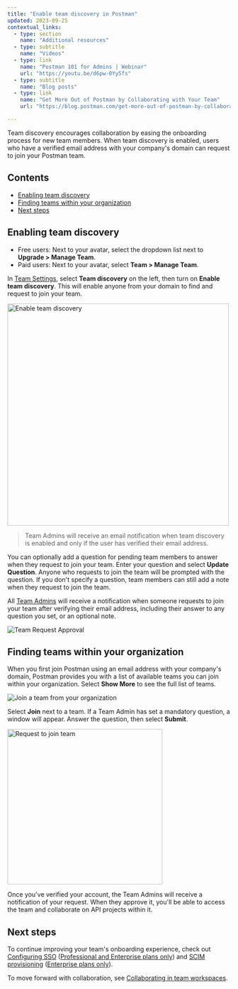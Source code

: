 ```yaml
---
title: "Enable team discovery in Postman"
updated: 2023-09-25
contextual_links:
  - type: section
    name: "Additional resources"
  - type: subtitle
    name: "Videos"
  - type: link
    name: "Postman 101 for Admins | Webinar"
    url: "https://youtu.be/d6pw-0Yy5fs"
  - type: subtitle
    name: "Blog posts"
  - type: link
    name: "Get More Out of Postman by Collaborating with Your Team"
    url: "https://blog.postman.com/get-more-out-of-postman-by-collaborating-with-your-team/"

---
```


Team discovery encourages collaboration by easing the onboarding process for new team members. When team discovery is enabled, users who have a verified email address with your company's domain can request to join your Postman team.

## Contents

* [Enabling team discovery](#enabling-team-discovery)
* [Finding teams within your organization](#finding-teams-within-your-organization)
* [Next steps](#next-steps)

## Enabling team discovery

* Free users: Next to your avatar, select the dropdown list next to **Upgrade > Manage Team**.
* Paid users: Next to your avatar, select **Team > Manage Team**.

In [Team Settings](https://go.postman.co/settings/team/general), select **Team discovery** on the left, then turn on **Enable team discovery**. This will enable anyone from your domain to find and request to join your team.

<img alt="Enable team discovery" src="https://assets.postman.com/postman-docs/v10/team-discovery-enable-v10.15.jpg" width="500px"/>

> Team Admins will receive an email notification when team discovery is enabled and only if the user has verified their email address.

You can optionally add a question for pending team members to answer when they request to join your team. Enter your question and select **Update Question**. Anyone who requests to join the team will be prompted with the question. If you don't specify a question, team members can still add a note when they request to join the team.

All [Team Admins](/docs/collaborating-in-postman/roles-and-permissions/#team-roles) will receive a notification when someone requests to join your team after verifying their email address, including their answer to any question you set, or an optional note.

![Team Request Approval](https://assets.postman.com/postman-docs/v10/admin-team-join-requests-v10.15.jpg)

## Finding teams within your organization

When you first join Postman using an email address with your company's domain, Postman provides you with a list of available teams you can join within your organization. Select **Show More** to see the full list of teams.

![Join a team from your organization](https://assets.postman.com/postman-docs/v10/join-team-discovery-v10.15.jpg)

Select **Join** next to a team. If a Team Admin has set a mandatory question, a window will appear. Answer the question, then select **Submit**.

<img alt="Request to join team" src="https://assets.postman.com/postman-docs/v10/request-to-join-team-team-discovery-v10.15.jpg" width="350px"/>

Once you've verified your account, the Team Admins will receive a notification of your request. When they approve it, you'll be able to access the team and collaborate on API projects within it.

## Next steps

To continue improving your team's onboarding experience, check out [Configuring SSO](/docs/administration/sso/admin-sso/) ([Professional and Enterprise plans only](https://www.postman.com/pricing)) and [SCIM provisioning](/docs/administration/scim-provisioning/scim-provisioning-overview/) ([Enterprise plans only](https://www.postman.com/pricing)).

To move forward with collaboration, see [Collaborating in team workspaces](/docs/collaborating-in-postman/working-with-your-team/collaborating-in-team-workspaces/).
